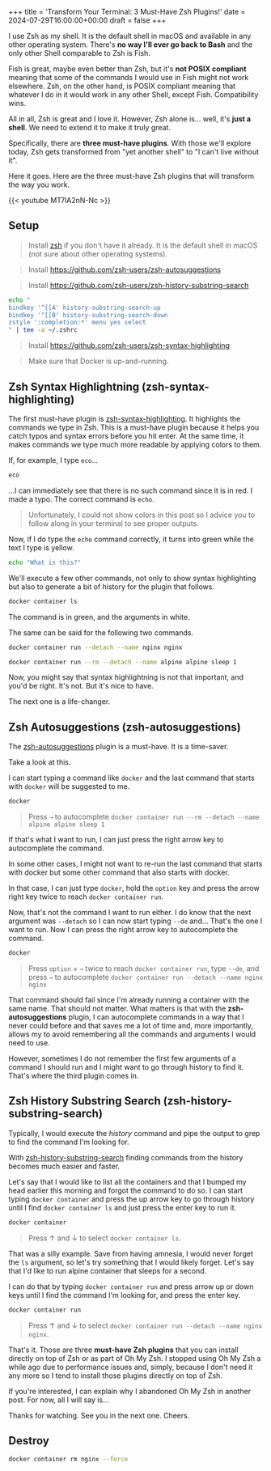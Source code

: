 
+++
title = 'Transform Your Terminal: 3 Must-Have Zsh Plugins!'
date = 2024-07-29T16:00:00+00:00
draft = false
+++

I use Zsh as my shell. It is the default shell in macOS and available in any other operating system. There's **no way I'll ever go back to Bash** and the only other Shell comparable to Zsh is Fish.

Fish is great, maybe even better than Zsh, but it's **not POSIX compliant** meaning that some of the commands I would use in Fish might not work elsewhere. Zsh, on the other hand, is POSIX compliant meaning that whatever I do in it would work in any other Shell, except Fish. Compatibility wins.

All in all, Zsh is great and I love it. However, Zsh alone is... well, it's **just a shell**. We need to extend it to make it truly great.

Specifically, there are **three must-have plugins**. With those we'll explore today, Zsh gets transformed from "yet another shell" to "I can't live without it".

Here it goes. Here are the three must-have Zsh plugins that will transform the way you work.

<!--more-->

{{< youtube MT7lA2nN-Nc >}}

## Setup

> Install [zsh](https://zsh.org) if you don't have it already. It is the default shell in macOS (not sure about other operating systems).

> Install https://github.com/zsh-users/zsh-autosuggestions

> Install https://github.com/zsh-users/zsh-history-substring-search

```sh
echo "
bindkey '^[[A' history-substring-search-up
bindkey '^[[B' history-substring-search-down
zstyle ':completion:*' menu yes select
" | tee -a ~/.zshrc
```

> Install https://github.com/zsh-users/zsh-syntax-highlighting

> Make sure that Docker is up-and-running.

## Zsh Syntax Highlightning (zsh-syntax-highlighting)

The first must-have plugin is [zsh-syntax-highlighting](https://github.com/zsh-users/zsh-syntax-highlighting). It highlights the commands we type in Zsh. This is a must-have plugin because it helps you catch typos and syntax errors before you hit enter. At the same time, it makes commands we type much more readable by applying colors to them.

If, for example, I type `eco`...

```sh
eco
```

...I can immediately see that there is no such command since it is in red. I made a typo. The correct command is `echo`.

> Unfortunately, I could not show colors in this post so I advice you to follow along in your terminal to see proper outputs.

Now, if I do type the `echo` command correctly, it turns into green while the text I type is yellow.

```sh
echo "What is this?"
```

We'll execute a few other commands, not only to show syntax highlighting but also to generate a bit of history for the plugin that follows.

```sh
docker container ls
```

The command is in green, and the arguments in white.

The same can be said for the following two commands.

```sh
docker container run --detach --name nginx nginx

docker container run --rm --detach --name alpine alpine sleep 1
```

Now, you might say that syntax highlightning is not that important, and you'd be right. It's not. But it's nice to have.

The next one is a life-changer.

## Zsh Autosuggestions (zsh-autosuggestions)

The [zsh-autosuggestions](https://github.com/zsh-users/zsh-autosuggestions) plugin is a must-have. It is a time-saver.

Take a look at this.

I can start typing a command like `docker` and the last command that starts with `docker` will be suggested to me.

```sh
docker
```

> Press `→` to autocomplete `docker container run --rm --detach --name alpine alpine sleep 1`

If that's what I want to run, I can just press the right arrow key to autocomplete the command.

In some other cases, I might not want to re-run the last command that starts with docker but some other command that also starts with docker.

In that case, I can just type `docker`, hold the `option` key and press the arrow right key twice to reach `docker container run`.

Now, that's not the command I want to run either. I do know that the next argument was `--detach` so I can now start typing `--de` and... That's the one I want to run. Now I can press the right arrow key to autocomplete the command.

```sh
docker
```

> Press `option` + `→` twice to reach `docker container run`, type `--de`, and press `→` to autocomplete `docker container run --detach --name nginx nginx`

That command should fail since I'm already running a container with the same name. That should not matter. What matters is that with the **zsh-autosuggestions** plugin, I can autocomplete commands in a way that I never could before and that saves me a lot of time and, more importantly, allows my to avoid remembering all the commands and arguments I would need to use.

However, sometimes I do not remember the first few arguments of a command I should run and I might want to go through history to find it. That's where the third plugin comes in.

## Zsh History Substring Search (zsh-history-substring-search)

Typically, I would execute the *history* command and pipe the output to grep to find the command I'm looking for.

With [zsh-history-substring-search](https://github.com/zsh-users/zsh-history-substring-search) finding commands from the history becomes much easier and faster.

Let's say that I would like to list all the containers and that I bumped my head earlier this morning and forgot the command to do so. I can start typing `docker container` and press the up arrow key to go through history until I find `docker container ls` and just press the enter key to run it.

```sh
docker container
```

> Press ↑ and ↓ to select `docker container ls`.

That was a silly example. Save from having amnesia, I would never forget the `ls` argument, so let's try something that I would likely forget. Let's say that I'd like to run alpine container that sleeps for a second.

I can do that by typing `docker container run` and press arrow up or down keys until I find the command I'm looking for, and press the enter key.

```sh
docker container run
```

> Press ↑ and ↓ to select `docker container run --detach --name nginx nginx`.

That's it. Those are three **must-have Zsh plugins** that you can install directly on top of Zsh or as part of Oh My Zsh. I stopped using Oh My Zsh a while ago due to performance issues and, simply, because I don't need it any more so I tend to install those plugins directly on top of Zsh.

If you're interested, I can explain why I abandoned Oh My Zsh in another post. For now, all I will say is...

Thanks for watching.
See you in the next one.
Cheers.

## Destroy

```sh
docker container rm nginx --force
```


